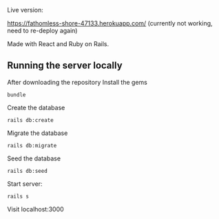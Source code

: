 Live version: 

https://fathomless-shore-47133.herokuapp.com/
(currently not working, need to re-deploy again)

Made with React and Ruby on Rails.

## Running the server locally

After downloading the repository
Install the gems

```
bundle
```

Create the database

```
rails db:create
```

Migrate the database

```
rails db:migrate
```

Seed the database

```
rails db:seed
```

Start server:

```
rails s
```

Visit localhost:3000 
